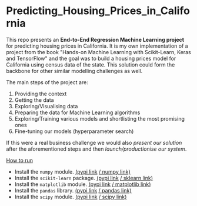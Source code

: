 # Predicting_Housing_Prices_in_California

This repo presents an **End-to-End Regression Machine Learning project** for predicting housing prices in California. It is my own implementation of a project from the book 
"Hands-on Machine Learning with Scikit-Learn, Keras and TensorFlow" and the goal was to build a housing prices model for California using census data of the state. This 
solution could form the backbone for other similar modelling challenges as well.

The main steps of the project are:
1. Providing the context
2. Getting the data
3. Exploring/Visualising data
4. Preparing the data for Machine Learning algorithms
5. Exploring/Training various models and shortlisting the most promising ones
6. Fine-tuning our models (hyperparameter search)

If this were a real business challenge we would also _present our solution_ after the aforementioned steps and then *launch/productionise our system*.

<ins>How to run</ins>

- Install the `numpy` module. [(pypi link](https://pypi.org/project/numpy/) [/ numpy link)](https://numpy.org/)
- Install the `scikit-learn` package. [(pypi link](https://pypi.org/project/scikit-learn/) [/ sklearn link)](https://scikit-learn.org/stable/)
- Install the `matplotlib` module. [(pypi link](https://pypi.org/project/matplotlib/) [/ matplotlib link)](https://matplotlib.org/)
- Install the `pandas` library. [(pypi link](https://pypi.org/project/pandas/) [/ pandas link)](https://pandas.pydata.org/)
- Install the `scipy` module. [(pypi link](https://pypi.org/project/scipy/) [/ scipy link)](https://www.scipy.org/)
